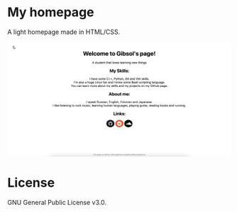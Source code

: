 # My homepage 
A light homepage made in HTML/CSS.

![Website](https://github.com/Gibsol/Gibsol.github.io/blob/main/imgs/website.png?raw=true)

# License
GNU General Public License v3.0.
